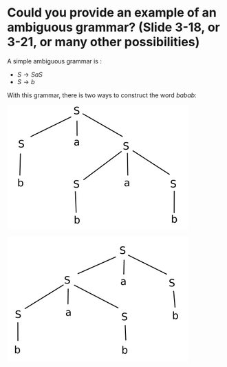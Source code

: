 # Could you provide an example of an ambiguous grammar? (Slide 3-18, or 3-21, or many other possibilities)

A simple ambiguous grammar is :
- $S \rightarrow SaS$
- $S \rightarrow b$

With this grammar, there is two ways to construct the word $babab$:

![](attachments/Pasted%20image%2020240523114951.png)

![](attachments/Pasted%20image%2020240523114959.png)

